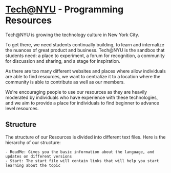 [Tech@NYU](http://www.techatnyu.org/) - Programming Resources
==================================================

Tech@NYU is growing the technology culture in New York City. 

To get there, we need students continually building, to learn and internalize the nuances of great product and business. Tech@NYU is the sandbox that students need: a place to experiment, a forum for recognition, a community for discussion and sharing, and a stage for inspiration.

As there are too many different websites and places where allow individuals are able to find resources, we want to centralize it to a location where the community is able to contribute as well as our members.

We're encouraging people to use our resources as they are heavily moderated by individuals who have experience with these technologies, and we aim to provide a place for individuals to find beginner to advance level resources.

Structure
-------------------

The structure of our Resources is divided into different text files. Here is the hierarchy of our structure:
    
    - ReadMe: Gives you the basic information about the language, and updates on different versions
    - Start: The start file will contain links that will help you start learning about the topic
